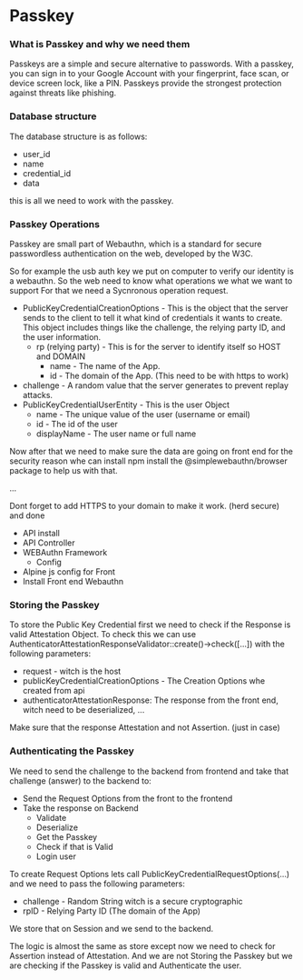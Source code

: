 # Passkey

### What is Passkey and why we need them 

Passkeys are a simple and secure alternative to passwords. With a passkey, you can sign in to your Google Account with your fingerprint, face scan, or device screen lock, like a PIN. Passkeys provide the strongest protection against threats like phishing.

### Database structure

The database structure is as follows:
- user_id
- name
- credential_id
- data

this is all we need to work with the passkey.

### Passkey Operations

Passkey are small part of Webauthn, which is a standard for secure passwordless authentication on the web, developed by the W3C.

So for example the usb auth key we put on computer to verify our identity is a webauthn. So the web need to know what operations we what we want to support 
For that we need a Sycnronous operation request.

- PublicKeyCredentialCreationOptions - This is the object that the server sends to the client to tell it what kind of credentials it wants to create. This object includes things like the challenge, the relying party ID, and the user information.
    - rp (relying party) - This is for the server to identify itself so HOST and DOMAIN
        - name - The name of the App.
        - id - The domain of the App. (This need to be with https to work)
- challenge - A random value that the server generates to prevent replay attacks.
- PublicKeyCredentialUserEntity - This is the user Object 
    - name - The unique value of the user (username or email)
    - id - The id of the user
    - displayName - The user name or full name

Now after that we need to make sure the data are going on front end for the security reason whe can install npm install the @simplewebauthn/browser package to help us with that.

...

Dont forget to add HTTPS to your domain to make it work. (herd secure) and done

- API install
- API Controller
- WEBAuthn Framework 
  - Config
- Alpine js config for Front
- Install Front end Webauthn

### Storing the Passkey

To store the Public Key Credential first we need to check if the Response is valid Attestation Object. To check this we can use AuthenticatorAttestationResponseValidator::create()->check([...])
with the following parameters:
- request - witch is the host
- publicKeyCredentialCreationOptions - The Creation Options whe created from api
- authenticatorAttestationResponse: The response from the front end, witch need to be deserialized, ... 

Make sure that the response Attestation and not Assertion. (just in case)


### Authenticating the Passkey

We need to send the challenge to the backend from frontend and take that challenge (answer) to the backend to:
- Send the Request Options from the front to the frontend
- Take the response on Backend 
  - Validate 
  - Deserialize
  - Get the Passkey
  - Check if that is Valid
  - Login user 

To create Request Options lets call PublicKeyCredentialRequestOptions(...) and we need to pass the following parameters:
- challenge - Random String witch is a secure cryptographic 
- rpID - Relying Party ID (The domain of the App)

We store that on Session and we send to the backend.

The logic is almost the same as store except now we need to check for Assertion instead of Attestation. And we are not Storing the Passkey but we are checking if the Passkey is valid and Authenticate the user.
